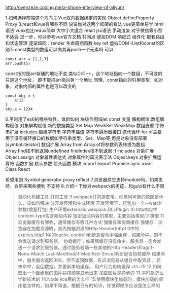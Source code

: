 http://ovenzeze.coding.me/a-phone-interview-of-aliyun/

1.如何选择前端这个方向
2.Vue双向数据绑定的实现
Object.defineProperty
Proxy
3.react和vue有哪些不同 说说你对这两个框架的看法
vue更简单易学 html语法 vuex也比redux简单 大中小大适合
react jsx语法 手动渲染 对于微信等小型不适合
进一步，可以参考vue官方文档
共同点:虚拟DOM 响应式 组件化 配套路由和状态管理
逐渐趋同：render 生命周期函数 key ref 虚拟DOM
4.let和const的区别
5.const类型的数组可以向其再push一个元素吗
可以
```
const arr = [1,2,3]
arr.push(5)
```
const指的是arr存储的地址不变,类似C/C++，这个地址指向一个数组，不可变的只是这个地址，
即不能把arr指向另一个地址
同理，const指向的引用类型，如对象，对象内部的属性也是可以改变的
```
const obj = {
    a:12
}
obj.a = 1234
```
6.平时用了es6的哪些特性，体验如何
块级作用域let const
变量 解构赋值:数组解构赋值 对象解构赋值
新的数据类型 Set Map WeakSet WeakMap 数组去重
字符串扩展 includes 超级字符串 字符串插值 字符串遍历器接口
迭代循环 for of主要用于没有循环接口的数据如字符串类型、Set、Map等,但是对象没有部署[symbol.iterator]
数组扩展 Array.from Array.of将参数列表转换为数组 Array.find找不到返回undefined findIndex找不到返回-1 includes 
对象扩展 Object.assign 对象属性表达式 对象属性的简洁表示法 Object.keys 对象扩展运算符
函数扩展 默认参数 箭头函数
模块 import export
Promise
aync await
Class React

希望用到
Symbol
generator
proxy reflect
7.浏览器原生支持module吗，如果支持，会带来哪些便利
不支持
8.介绍一下你对webpack的劣迹，和gulp有什么不同
>自动化构建工具 打包工具
9.webpack打包速度慢，你觉得可能的原因是什么，该如何解决
分开发环境和生成环境
开发环境下，打包加一个--watch参数(增量打包)
生产环境externals webpack.DLLPlugin
10.http响应中content-type包含哪些内容
指定返回内容的类型，主要包括类型/子类型
11.浏览器缓存有哪些，通常缓存有哪几种方式
强缓存和协商缓存
强缓存：浏览器在加载资源时，首先根据资源的Http Header(http1.0中的expires,http1.1中的cache-control)判断是否命中强缓存，如果命中，则不会发送请求到服务器。
协商缓存：如果强缓存没有命中，服务器一定会发送一个请求到服务器。通过服务器端一些其他的Http Header(Etag/If-None-Match Last-Modified/If-Modified-Since)判断是否协商缓存
如果命中，服务器会返回304，但不返回数据，告诉浏览器从缓存中取资源；
若未命中，返回数据，并更新本地缓存。
用户行为影响缓存 ctrl+f5
12.如何取出一个数组里的图片并按顺序显示出来
加载图片是异步的
13.平时是怎么学新技术的
14.Node,koa用的怎么样
15.使用模块化加载时，模块加载的顺序是怎样的，如果不知道，根据已有的知识，你觉得顺序应该是怎么样的

